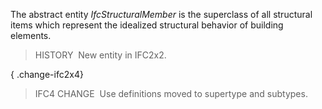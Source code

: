 ﻿The abstract entity _IfcStructuralMember_ is the superclass of all structural items which represent the idealized structural behavior of building elements.

> HISTORY&nbsp; New entity in IFC2x2.

{ .change-ifc2x4}
> IFC4 CHANGE&nbsp; Use definitions moved to supertype and subtypes.